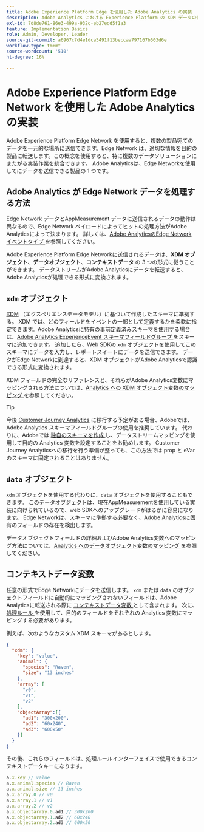 ```yaml
---
title: Adobe Experience Platform Edge を使用した Adobe Analytics の実装
description: Adobe Analytics における Experience Platform の XDM データの使用の概要
exl-id: 7d8de761-86e3-499a-932c-eb27edd5f1a3
feature: Implementation Basics
role: Admin, Developer, Leader
source-git-commit: a6967c7d4e1dca5491f13beccaa797167b503d6e
workflow-type: tm+mt
source-wordcount: '510'
ht-degree: 16%

---
```


# Adobe Experience Platform Edge Network を使用した Adobe Analytics の実装

Adobe Experience Platform Edge Network を使用すると、複数の製品宛てのデータを一元的な場所に送信できます。Edge Network は、適切な情報を目的の製品に転送します。この概念を使用すると、特に複数のデータソリューションにまたがる実装作業を統合できます。 Adobe Analyticsは、Edge Networkを使用してにデータを送信できる製品の 1 つです。

## Adobe Analytics が Edge Network データを処理する方法

Edge Network データとAppMeasurement データに送信されるデータの動作は異なるので、Edge Network ペイロードによってヒットの処理方法がAdobe Analyticsによって決まります。 詳しくは、[Adobe AnalyticsのEdge Network イベントタイプ ](hit-types.md) を参照してください。

Adobe Experience Platform Edge Networkに送信されるデータは、**XDM オブジェクト**、**データオブジェクト**、**コンテキストデータ** の 3 つの形式に従うことができます。 データストリームがAdobe Analyticsにデータを転送すると、Adobe Analyticsが処理できる形式に変換されます。

## `xdm` オブジェクト

[XDM](https://experienceleague.adobe.com/ja/docs/experience-platform/xdm/home) （エクスペリエンスデータモデル）に基づいて作成したスキーマに準拠する。 XDM では、どのフィールドをイベントの一部として定義するかを柔軟に指定できます。Adobe Analyticsに特有の事前定義済みスキーマを使用する場合は、[Adobe Analytics ExperienceEvent スキーマフィールドグループ ](https://experienceleague.adobe.com/en/docs/experience-platform/xdm/field-groups/event/analytics-full-extension) をスキーマに追加できます。 追加したら、Web SDKの `xdm` オブジェクトを使用してこのスキーマにデータを入力し、レポートスイートにデータを送信できます。 データがEdge Networkに到達すると、XDM オブジェクトがAdobe Analyticsで認識できる形式に変換されます。

XDM フィールドの完全なリファレンスと、それらがAdobe Analytics変数にマッピングされる方法については、[Analytics への XDM オブジェクト変数のマッピング ](xdm-var-mapping.md) を参照してください。

>[!TIP]
>
>今後 [Customer Journey Analytics](https://experienceleague.adobe.com/ja/docs/analytics-platform/using/cja-landing) に移行する予定がある場合、Adobeでは、Adobe Analytics スキーマフィールドグループの使用を推奨しています。 代わりに、Adobeでは [ 独自のスキーマを作成 ](https://experienceleague.adobe.com/en/docs/analytics-platform/using/compare-aa-cja/upgrade-to-cja/schema/cja-upgrade-schema-architect) し、データストリームマッピングを使用して目的の Analytics 変数を設定することをお勧めします。 Customer Journey Analyticsへの移行を行う準備が整っても、この方法では prop と eVar のスキーマに固定されることはありません。

## `data` オブジェクト

`xdm` オブジェクトを使用する代わりに、`data` オブジェクトを使用することもできます。 このデータオブジェクトは、現在AppMeasurementを使用している実装に向けられているので、web SDKへのアップグレードがはるかに容易になります。 Edge Networkは、スキーマに準拠する必要なく、Adobe Analyticsに固有のフィールドの存在を検出します。

データオブジェクトフィールドの詳細およびAdobe Analytics変数へのマッピング方法については、[Analytics へのデータオブジェクト変数のマッピング ](data-var-mapping.md) を参照してください。

## コンテキストデータ変数

任意の形式でEdge Networkにデータを送信します。 `xdm` または `data` のオブジェクトフィールドに自動的にマッピングされないフィールドは、Adobe Analyticsに転送される際に [ コンテキストデータ変数 ](/help/implement/vars/page-vars/contextdata.md) として含まれます。 次に、[ 処理ルール ](/help/admin/tools/manage-rs/edit-settings/general/processing-rules/pr-overview.md) を使用して、目的のフィールドをそれぞれの Analytics 変数にマッピングする必要があります。

例えば、次のようなカスタム XDM スキーマがあるとします。

```json
{
  "xdm": {
    "key": "value",
    "animal": {
      "species": "Raven",
      "size": "13 inches"
    },
    "array": [
      "v0",
      "v1",
      "v2"
    ],
    "objectArray":[{
      "ad1": "300x200",
      "ad2": "60x240",
      "ad3": "600x50"
    }]
  }
}
```

その後、これらのフィールドは、処理ルールインターフェイスで使用できるコンテキストデータキーになります。

```javascript
a.x.key // value
a.x.animal.species // Raven
a.x.animal.size // 13 inches
a.x.array.0 // v0
a.x.array.1 // v1
a.x.array.2 // v2
a.x.objectarray.0.ad1 // 300x200
a.x.objectarray.1.ad2 // 60x240
a.x.objectarray.2.ad3 // 600x50
```
